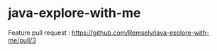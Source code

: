 # java-explore-with-me

Feature pull request : https://github.com/Remsely/java-explore-with-me/pull/3